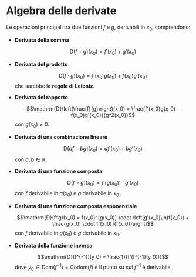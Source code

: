 # Algebra delle derivate

Le operazioni principali tra due funzioni $f$ e $g$, derivabili in $x_0$, comprendono:

- **Derivata della somma**

	$$\mathrm{D}(f + g)(x_0) = f'(x_0) + g'(x_0)$$

- **Derivata del prodotto**

	$$\mathrm{D}(f \cdot g)(x_0) = f'(x_0)g(x_0) + f(x_0)g'(x_0)$$
	che sarebbe la **regola di Leibniz**.

- **Derivata del rapporto**

	$$\mathrm{D}\left(\frac{f}{g}\right)(x_0) = \frac{f'(x_0)g(x_0) - f(x_0)g'(x_0)}{g^2(x_0)}$$
	con $g(x_0) \neq 0$.

- **Derivata di una combinazione lineare**

	$$\mathrm{D}(af + bg)(x_0) = af'(x_0) + bg'(x_0)$$
	con $a, b \in \mathbb{R}$.

- **Derivata di una funzione composta**

	$$\mathrm{D}(f \circ g)(x_0) = f'(g(x_0)) \cdot g'(x_0)$$
	con $f$ derivabile in $g(x_0)$ e $g$ derivabile in $x_0$.

- **Derivata di una funzione composta esponenziale**

	$$\mathrm{D}(f^g)(x_0) = f(x_0)^{g(x_0)} \cdot \left(g'(x_0)\ln(f(x_0)) + \frac{g(x_0) \cdot f'(x_0)}{f(x_0)}\right)$$
	con $f$ derivabile in $g(x_0)$ e $g$ derivabile in $x_0$.

- **Derivata della funzione inversa**

	$$\mathrm{D}(f^{-1})(y_0) = \frac{1}{f'(f^{-1}(y_0))}$$
	dove $y_0 \in \mathrm{Dom}(f^{-1}) = \mathrm{Codom}(f)$ è il punto su cui $f^{-1}$ è derivabile.
